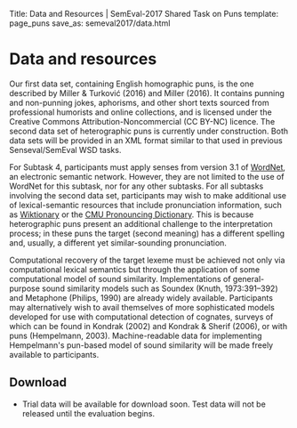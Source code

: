 Title: Data and Resources | SemEval-2017 Shared Task on Puns
template: page_puns
save_as: semeval2017/data.html

# Data and resources

Our first data set, containing English homographic puns, is the one
described by Miller & Turković (2016) and Miller (2016).  It contains
punning and non-punning jokes, aphorisms, and other short texts
sourced from professional humorists and online collections, and is
licensed under the Creative Commons Attribution-Noncommercial (CC
BY-NC) licence.  The second data set of heterographic puns is
currently under construction.  Both data sets will be provided in an
XML format similar to that used in previous Senseval/SemEval WSD
tasks.

For Subtask 4, participants must apply senses from version 3.1 of
[WordNet](https://wordnet.princeton.edu/), an electronic semantic
network.  However, they are not limited to the use of WordNet for this
subtask, nor for any other subtasks.  For all subtasks involving the
second data set, participants may wish to make additional use of
lexical-semantic resources that include pronunciation information,
such as [Wiktionary](https://www.wiktionary.org/) or the [CMU
Pronouncing Dictionary](http://www.speech.cs.cmu.edu/cgi-bin/cmudict).
This is because heterographic puns present an additional challenge to
the interpretation process; in these puns the target (second meaning)
has a different spelling and, usually, a different yet
similar-sounding pronunciation.

Computational recovery of the target lexeme must be achieved not only
via computational lexical semantics but through the application of
some computational model of sound similarity.  Implementations of
general-purpose sound similarity models such as Soundex (Knuth,
1973:391–392) and Metaphone (Philips, 1990) are already widely
available. Participants may alternatively wish to avail themselves of
more sophisticated models developed for use with computational
detection of cognates, surveys of which can be found in Kondrak (2002)
and Kondrak & Sherif (2006), or with puns (Hempelmann, 2003).
Machine-readable data for implementing Hempelmann's pun-based model of
sound similarity will be made freely available to participants.

## Download

* Trial data will be available for download soon.  Test data will not
  be released until the evaluation begins.
